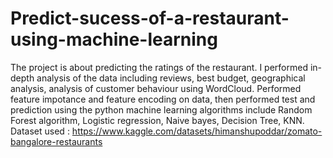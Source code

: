# Predict-sucess-of-a-restaurant-using-machine-learning
The project is about predicting the ratings of the restaurant. I performed in-depth analysis of the data including reviews, best budget, geographical analysis, analysis of customer behaviour using WordCloud. Performed feature impotance and feature encoding on data, then performed test and prediction using the python machine learning algorithms include Random Forest algorithm, Logistic regression, Naive bayes, Decision Tree, KNN.
Dataset used : https://www.kaggle.com/datasets/himanshupoddar/zomato-bangalore-restaurants
